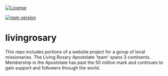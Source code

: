 [![License](https://img.shields.io/badge/License-Apache%202.0-blue.svg)](https://opensource.org/licenses/Apache-2.0)

[![npm version](https://badge.fury.io/js/vue.svg)](https://badge.fury.io/js/vue)

# livingrosary

This repo includes portions of a website project for a gorup of local missionaries.  The Living Rosary Apostolate 'team' spans 3 continents.  Membership in the Apostolate has past the 50 million mark and continues to gain support and followers through the world.
